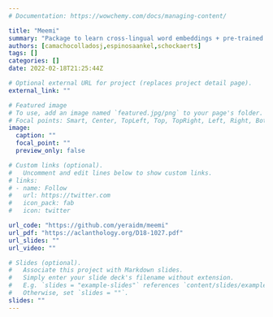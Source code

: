 ```yaml
---
# Documentation: https://wowchemy.com/docs/managing-content/

title: "Meemi"
summary: "Package to learn cross-lingual word embeddings + pre-trained embeddings"
authors: [camachocolladosj,espinosaankel,schockaerts]
tags: []
categories: []
date: 2022-02-18T21:25:44Z

# Optional external URL for project (replaces project detail page).
external_link: ""

# Featured image
# To use, add an image named `featured.jpg/png` to your page's folder.
# Focal points: Smart, Center, TopLeft, Top, TopRight, Left, Right, BottomLeft, Bottom, BottomRight.
image:
  caption: ""
  focal_point: ""
  preview_only: false

# Custom links (optional).
#   Uncomment and edit lines below to show custom links.
# links:
# - name: Follow
#   url: https://twitter.com
#   icon_pack: fab
#   icon: twitter

url_code: "https://github.com/yeraidm/meemi"
url_pdf: "https://aclanthology.org/D18-1027.pdf"
url_slides: ""
url_video: ""

# Slides (optional).
#   Associate this project with Markdown slides.
#   Simply enter your slide deck's filename without extension.
#   E.g. `slides = "example-slides"` references `content/slides/example-slides.md`.
#   Otherwise, set `slides = ""`.
slides: ""
---
```

